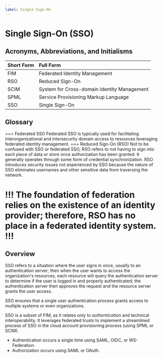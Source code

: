 ```yaml
---
label: Single Sign-On
---
```


# Single Sign-On (SSO)

## Acronyms, Abbreviations, and Initialisms

Short Form | Full Form
:--- | :---
FIM | Federated Identity Management
RSO | Reduced Sign-On
SCIM | System for Cross-domain Identity Management
SPML | Service Provisioning Markup Language
SSO | Single Sign-On

## Glossary

=== Federated SSO
Federated SSO is typically used for facilitating interorganizational and intersecurity domain access to resources leveraging federated identity management.
=== Reduced Sign-On (RSO)
Not to be confused with SSO or federated SSO, RSO refers to not having to sign into each piece of data or store once authorization has been granted. It generally operates through some form of credential synchronization. RSO introduces security issues not experienced by SSO because the nature of SSO eliminates usernames and other sensitive data from traversing the network.

!!!
The foundation of federation relies on the existence of an identity provider; therefore, RSO has no place in a federated identity system.
!!!
===

## Overview

SSO refers to a situation where the user signs in once, usually to an authentication server; then when the user wants to access the organization's resources, each resource will query the authentication server to determine if the user is logged in and properly authenticated; the authentication server then approves the request and the resource server grants the user access.

SSO ensures that a single user authentication process grants access to multiple systems or even organizations.

SSO is a subset of FIM, as it relates only to *authentication* and technical interoperability. It leverages federated trusts to implement a streamlined process of SSO in the cloud account provisioning process (using SPML or SCIM).

- Authentication occurs a single time using SAML, OIDC, or WS-Federation.
- Authorization occurs using SAML or OAuth.
